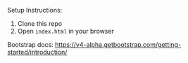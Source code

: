 Setup Instructions:

1. Clone this repo
2. Open `index.html` in your browser

Bootstrap docs:
https://v4-alpha.getbootstrap.com/getting-started/introduction/
